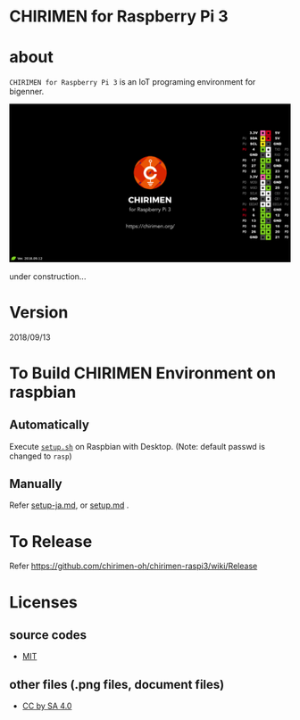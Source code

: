 # CHIRIMEN for Raspberry Pi 3

# about

`CHIRIMEN for Raspberry Pi 3` is an IoT programing environment for bigenner.

![wallpaper](./_gc/wallpaper/wallpaper-720P.png)

under construction...

# Version

2018/09/13

# To Build CHIRIMEN Environment on raspbian
## Automatically
Execute [`setup.sh`](setup.sh) on Raspbian with Desktop. (Note: default passwd is changed to `rasp`)

## Manually
Refer  [setup-ja.md](setup-ja.md), or [setup.md](setup.md) .

# To Release
Refer https://github.com/chirimen-oh/chirimen-raspi3/wiki/Release

# Licenses

## source codes

- [MIT](https://opensource.org/licenses/mit-license.php)

## other files (.png files, document files)

- [CC by SA 4.0](https://creativecommons.org/licenses/by-sa/4.0/)



